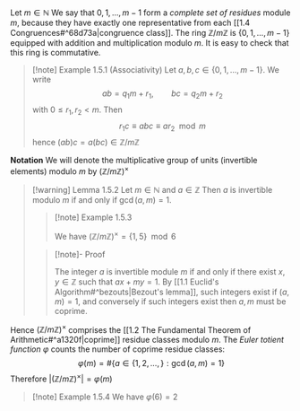 Let $m \in \mathbb{N}$ We say that $0, 1,..., m-1$ form a *complete set of residues* module $m$, because they have exactly one representative from each [[1.4 Congruences#^68d73a|congruence class]]. The ring $\mathbb{Z}/m\mathbb{Z}$ is $\{0, 1, ..., m - 1\}$ equipped with addition and multiplication modulo $m$. It is easy to check that this ring is commutative.

>[!note] Example 1.5.1 (Associativity)
>Let $a, b, c \in \{0,1,..., m-1\}$. We write 
>$$ab = q_1m + r_1, \qquad bc = q_2m+r_2$$ 
>with $0 \le r_1, r_2 < m$. Then 
>$$r_1 c \equiv abc \equiv ar_2 \mod m$$ 
>hence $(ab)c = a(bc) \in \mathbb{Z}/m\mathbb{Z}$ 

**Notation** We will denote the multiplicative group of units (invertible elements) modulo $m$ by ($\mathbb{Z}/m\mathbb{Z})^{\times}$ 

>[!warning] Lemma 1.5.2
>Let $m \in \mathbb{N}$ and $a \in \mathbb{Z}$ Then $a$ is invertible modulo $m$ if and only if $\gcd(a, m) = 1$. 
>>[!note] Example 1.5.3 
>>
>>We have $(\mathbb{Z}/m\mathbb{Z})^{\times} = \{1, 5\} \mod 6$ 
>
>>[!note]- Proof
>>
>>The integer $a$ is invertible module $m$ if and only if there exist $x, y \in \mathbb{Z}$ such that $ax + my = 1$. By [[1.1 Euclid's Algorithm#^bezouts|Bezout's lemma]], such integers exist if $(a, m) = 1$, and conversely if such integers exist then $a, m$ must be coprime.

Hence $(\mathbb{Z}/m\mathbb{Z})^{\times}$ comprises the [[1.2 The Fundamental Theorem of Arithmetic#^a1320f|coprime]] residue classes modulo $m$. The *Euler totient function $\varphi$* counts the number of coprime residue classes: 
$$\varphi(m) = \#\{a \in \{1, 2, ..., \} : \gcd(a, m) = 1\}$$ Therefore $|(\mathbb{Z}/m\mathbb{Z})^{\times}| = \varphi(m)$ 

>[!note] Example 1.5.4 
>We have $\varphi(6) = 2$
>